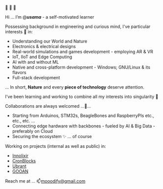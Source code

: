 👋 👋 👋

Hi ... I’m @**_usama_** - a self-motivated learner

Possessing background in engineering and curious mind, I've particular interests 👀 in:
  - Understanding our World and Nature
  - Electronics & electrical designs
  - Real-world simulations and games development - employing AR & VR
  - IoT, IIoT and Edge Computing
  - AI with and without ML
  - Native and cross-platform development - Windows; GNU/Linux & its flavors
  - Full-stack development

... In short, __Nature__ and every __piece of technology__ deserve attention.


I've been learning and working to combine all my interests into singularity 🌱


Collaborations are always welcomed ...💞️...
  - Starting from Arduinos, STM32s, BeagleBones and RaspberryPIs etc., etc., etc. ...
  - Connecting edge hardware with backbones - fueled by AI & Big Data - preferably on Cloud
  - Securing the ecosystem ✨ ... of course


Working on projects (internal as well as public) in:
  - [Innolixir](https://github.com/innolixir)
  - [CronBlocks](https://github.com/cronblocks)
  - [Ubrant](https://github.com/ubrant)
  - [GOOAN](https://github.com/gooan)


Reach me at ... 📫mooodify@gmail.com
